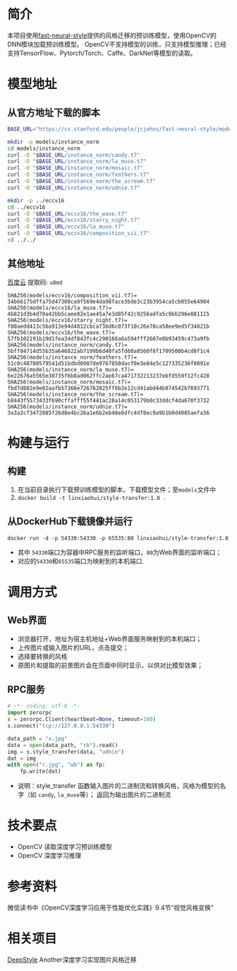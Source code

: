 # 简介

本项目使用[fast-neural-style](https://github.com/jcjohnson/fast-neural-style)提供的风格迁移的预训练模型，使用OpenCV的DNN模块加载预训练模型。 OpenCV不支持模型的训练，只支持模型推理；已经支持TensorFlow、Pytorch/Torch、Caffe、DarkNet等模型的读取。

# 模型地址

## 从官方地址下载的脚本
```bash
BASE_URL="https://cs.stanford.edu/people/jcjohns/fast-neural-style/models/"

mkdir -p models/instance_norm
cd models/instance_norm
curl -O "$BASE_URL/instance_norm/candy.t7"
curl -O "$BASE_URL/instance_norm/la_muse.t7"
curl -O "$BASE_URL/instance_norm/mosaic.t7"
curl -O "$BASE_URL/instance_norm/feathers.t7"
curl -O "$BASE_URL/instance_norm/the_scream.t7"
curl -O "$BASE_URL/instance_norm/udnie.t7"

mkdir -p ../eccv16
cd ../eccv16
curl -O "$BASE_URL/eccv16/the_wave.t7"
curl -O "$BASE_URL/eccv16/starry_night.t7"
curl -O "$BASE_URL/eccv16/la_muse.t7"
curl -O "$BASE_URL/eccv16/composition_vii.t7"
cd ../../
```

## 其他地址
[百度云](https://pan.baidu.com/s/1F2_qXkZ_4CZ7gHmaCkSAyQ)  提取码: `u8md`
```
SHA256(models/eccv16/composition_vii.t7)= 34b66175dffa75d47300ca9f569e4da98face3bde3c23b3954ca5cb055e64904
SHA256(models/eccv16/la_muse.t7)= 4b821d3b4d70a42bb5caee82e1ae45a7e3d85f42c9256adfa5c9bb296e881115
SHA256(models/eccv16/starry_night.t7)= f80aedd413c5ba913e94d4812cbca73bd6c073f10c26e78ca58ee9ed5f34821b
SHA256(models/eccv16/the_wave.t7)= 57fb102191b19d1fea34df843fc4c290166a6a594fff2607e0b93459c473a9fb
SHA256(models/instance_norm/candy.t7)= 5bff84714d55b35a646822ab7199b6d40fa5fd60a8560f8f1709500b4cd8f1c4
SHA256(models/instance_norm/feathers.t7)= 51c0c48700579541d51bdbd0907de9767858dacf0e3e84e5c127335236f8091e
SHA256(models/instance_norm/la_muse.t7)= 6e22676a5565e30735f6b8ad062ffc2ae67ca471732213237ebfd559f12fc428
SHA256(models/instance_norm/mosaic.t7)= fbd7d882e9e02aafb57366e726762025ff6b2e12cd41abd44b874542b7693771
SHA256(models/instance_norm/the_scream.t7)= b8443f5573433f690cffafff55f441ac28a14c053179b0c33ddcf4da670f3732
SHA256(models/instance_norm/udnie.t7)= 3a3a2cf3472085f26d8e4bc26a1e6b2eb48e6dfc4df8ec9a9b1b0d4085aefa36
```
# 构建与运行
## 构建
   1. 在当前目录执行下载预训练模型的脚本，下载模型文件；至`models`文件中
   2. `docker build -t linxiaohui/style-transfer:1.0 .`

## 从DockerHub下载镜像并运行
   `docker run -d -p 54330:54330 -p 65535:80 linxiaohui/style-transfer:1.0`
   * 其中 `54330`端口为容器中RPC服务的监听端口，`80`为Web界面的监听端口；
   * 对应的`54330`和`65535`端口为映射到的本机端口.

# 调用方式

## Web界面
   * 浏览器打开，地址为宿主机地址+Web界面服务映射到的本机端口；
   * 上传图片或输入图片的URL，点击提交；
   * 选择要转换的风格
   * 原图片和提取的前景图片会在页面中同时显示，以供对比模型效果；

## RPC服务
```python
# -*- coding: utf-8 -*-
import zerorpc
s = zerorpc.Client(heartbeat=None, timeout=180)
s.connect("tcp://127.0.0.1:54330")

data_path = "x.jpg"
data = open(data_path, "rb").read()
img = s.style_transfer(data, "udnie")
dat = img
with open("r.jpg", "wb") as fp:
    fp.write(dat)
```
   * 说明：style_transfer 函数输入图片的二进制流和转换风格，风格为模型的名字（如 `candy`, `la_muse`等）；
   返回为输出图片的二进制流
 

# 技术要点
   * OpenCV 读取深度学习预训练模型
   * OpenCV 深度学习推理

# 参考资料
微信读书中《OpenCV深度学习应用于性能优化实践》9.4节“视觉风格变换”

# 相关项目
[DeepStyle](../DeepStyle) Another深度学习实现图片风格迁移
